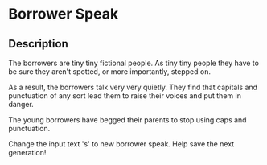 # Borrower Speak

## Description

The borrowers are tiny tiny fictional people. As tiny tiny people they have to be sure they aren't spotted, or more importantly, stepped on.

As a result, the borrowers talk very very quietly. They find that capitals and punctuation of any sort lead them to raise their voices and put them in danger.

The young borrowers have begged their parents to stop using caps and punctuation.

Change the input text 's' to new borrower speak. Help save the next generation!

